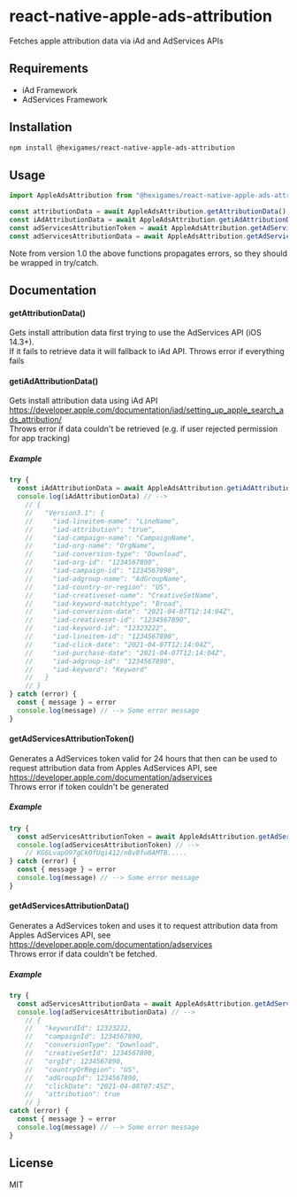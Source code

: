 # react-native-apple-ads-attribution

Fetches apple attribution data via iAd and AdServices APIs

## Requirements
- iAd Framework
- AdServices Framework

## Installation

```sh
npm install @hexigames/react-native-apple-ads-attribution
```

## Usage

```js
import AppleAdsAttribution from "@hexigames/react-native-apple-ads-attribution";

const attributionData = await AppleAdsAttribution.getAttributionData();
const iAdAttributionData = await AppleAdsAttribution.getiAdAttributionData();
const adServicesAttributionToken = await AppleAdsAttribution.getAdServicesAttributionToken();
const adServicesAttributionData = await AppleAdsAttribution.getAdServicesAttributionData();
```
Note from version 1.0 the above functions propagates errors, so they should be wrapped in try/catch.

## Documentation

#### getAttributionData()
Gets install attribution data first trying to use the AdServices API (iOS 14.3+).  
If it fails to retrieve data it will fallback to iAd API.
Throws error if everything fails

#### getiAdAttributionData()
Gets install attribution data using iAd API https://developer.apple.com/documentation/iad/setting_up_apple_search_ads_attribution/  
Throws error if data couldn't be retrieved (e.g. if user rejected permission for app tracking)

##### Example
```javascript
try {
  const iAdAttributionData = await AppleAdsAttribution.getiAdAttributionData()
  console.log(iAdAttributionData) // -->
    // {
    //   "Version3.1": {
    //     "iad-lineitem-name": "LineName",
    //     "iad-attribution": "true",
    //     "iad-campaign-name": "CampaignName",
    //     "iad-org-name": "OrgName",
    //     "iad-conversion-type": "Download",
    //     "iad-org-id": "1234567890",
    //     "iad-campaign-id": "1234567890",
    //     "iad-adgroup-name": "AdGroupName",
    //     "iad-country-or-region": "US",
    //     "iad-creativeset-name": "CreativeSetName",
    //     "iad-keyword-matchtype": "Broad",
    //     "iad-conversion-date": "2021-04-07T12:14:04Z",
    //     "iad-creativeset-id": "1234567890",
    //     "iad-keyword-id": "12323222",
    //     "iad-lineitem-id": "1234567890",
    //     "iad-click-date": "2021-04-07T12:14:04Z",
    //     "iad-purchase-date": "2021-04-07T12:14:04Z",
    //     "iad-adgroup-id": "1234567890",
    //     "iad-keyword": "Keyword"
    //   }
    // }
} catch (error) {
  const { message } = error
  console.log(message) // --> Some error message
}
```

#### getAdServicesAttributionToken()
Generates a AdServices token valid for 24 hours that then can be used to request attribution data from Apples AdServices API, see https://developer.apple.com/documentation/adservices  
Throws error if token couldn't be generated

##### Example
```javascript
try {
  const adServicesAttributionToken = await AppleAdsAttribution.getAdServicesAttributionToken()
  console.log(adServicesAttributionToken) // -->
    // KG6LvapO97gCkOfUqi412/n8v8fu8AMTB.....
} catch (error) {
  const { message } = error
  console.log(message) // --> Some error message
}
```

#### getAdServicesAttributionData()
Generates a AdServices token and uses it to request attribution data from Apples AdServices API, see https://developer.apple.com/documentation/adservices  
Throws error if data couldn't be fetched.

##### Example
```javascript
try {
  const adServicesAttributionData = await AppleAdsAttribution.getAdServicesAttributionData()
  console.log(adServicesAttributionData) // -->
    // {
    //   "keywordId": 12323222,
    //   "campaignId": 1234567890,
    //   "conversionType": "Download",
    //   "creativeSetId": 1234567890,
    //   "orgId": 1234567890,
    //   "countryOrRegion": "US",
    //   "adGroupId": 1234567890,
    //   "clickDate": "2021-04-08T07:45Z",
    //   "attribution": true
    // }
catch (error) {
  const { message } = error
  console.log(message) // --> Some error message
}
```

## License

MIT
